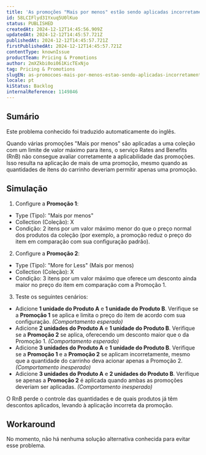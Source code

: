 ```yaml
---
title: 'As promoções "Mais por menos" estão sendo aplicadas incorretamente a quantidades sobrepostas'
id: 58LCIFlyd31Yxuq5U0lKuo
status: PUBLISHED
createdAt: 2024-12-12T14:45:56.909Z
updatedAt: 2024-12-12T14:45:57.721Z
publishedAt: 2024-12-12T14:45:57.721Z
firstPublishedAt: 2024-12-12T14:45:57.721Z
contentType: knownIssue
productTeam: Pricing & Promotions
author: 2mXZkbi0oi061KicTExNjo
tag: Pricing & Promotions
slugEN: as-promocoes-mais-por-menos-estao-sendo-aplicadas-incorretamente-a-quantidades-sobrepostas
locale: pt
kiStatus: Backlog
internalReference: 1149846
---
```


## Sumário

<div class="alert alert-info">
  <p>Este problema conhecido foi traduzido automaticamente do inglês.</p>
</div>


Quando várias promoções "Mais por menos" são aplicadas a uma coleção com um limite de valor máximo para itens, o serviço Rates and Benefits (RnB) não consegue avaliar corretamente a aplicabilidade das promoções. Isso resulta na aplicação de mais de uma promoção, mesmo quando as quantidades de itens do carrinho deveriam permitir apenas uma promoção.

## Simulação



1. Configure a **Promoção 1**:
  - Type (Tipo): "Mais por menos"
  - Collection (Coleção): X
  - Condição: 2 itens por um valor máximo menor do que o preço normal dos produtos da coleção (por exemplo, a promoção reduz o preço do item em comparação com sua configuração padrão).
2. Configure a **Promoção 2**:
  - Type (Tipo): "More for Less" (Mais por menos)
  - Collection (Coleção): X
  - Condição: 3 itens por um valor máximo que oferece um desconto ainda maior no preço do item em comparação com a Promoção 1.
3. Teste os seguintes cenários:
  - Adicione **1 unidade do Produto A** e **1 unidade do Produto B**. Verifique se a **Promoção 1** se aplica e limita o preço do item de acordo com sua configuração. _(Comportamento esperado)_
  - Adicione **2 unidades do Produto A** e **1 unidade do Produto B**. Verifique se a **Promoção 2** se aplica, oferecendo um desconto maior que o da Promoção 1. _(Comportamento esperado)_
  - Adicione **3 unidades do Produto A** e **1 unidade do Produto B**. Verifique se a **Promoção 1** e a **Promoção 2** se aplicam incorretamente, mesmo que a quantidade do carrinho deva acionar apenas a Promoção 2. _(Comportamento inesperado)_
  - Adicione **3 unidades do Produto A** e **2 unidades do Produto B**. Verifique se apenas a **Promoção 2** é aplicada quando ambas as promoções deveriam ser aplicadas. _(Comportamento inesperado)_

O RnB perde o controle das quantidades e de quais produtos já têm descontos aplicados, levando à aplicação incorreta da promoção.



## Workaround


No momento, não há nenhuma solução alternativa conhecida para evitar esse problema.






